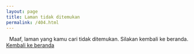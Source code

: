 ```yaml
---
layout: page
title: Laman tidak ditemukan
permalink: /404.html
---
```


<center>Maaf, laman yang kamu cari tidak ditemukan. Silakan kembali ke beranda.</center>

<a href="{{ site.baseurl }}" class="bg-zinc-200/70 hover:bg-zinc-100 block py-3 px-4 rounded-lg w-full text-center mt-4 md:mr-2 no-underline">
	Kembali ke beranda
</a>

<style>h1{text-align:center}</style>
